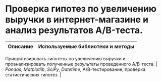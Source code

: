 ﻿# Проверка гипотез по увеличению выручки в интернет-магазине и анализ результатов A/B-теста.


Описание | Используемые библиотеки и методы| 
:---------------------- | :---------------------- |

Приоритизировать гипотезы по увеличению выручки и проанализировать полученные результаты проведенного A/B-теста. | *Pandas*, *Matplotlib*, *SciPy*, *Datetime*, A/B-тестирование, проверка статистических гипотез.  |


